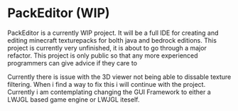 # PackEditor (WIP)
PackEditor is a currently WIP project.
It will be a full IDE for creating and editing minecraft texturepacks for bolth java and bedrock editions.
This project is currently very unfinished, it is about to go through a major refactor.
This project is only public so that any more experienced programmers can give advice if they care to

Currently there is issue with the 3D viewer not being able to dissable texture filtering. When i find a way to fix this i will continue with the project.
Currently i am contemplating changing the GUI Framework to either a LWJGL based game engine or LWJGL iteself.
